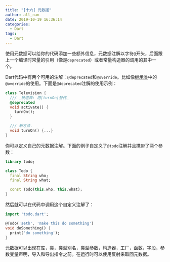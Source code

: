 ```yaml
---
title: "[十六] 元数据"
author: all_nan
date: 2019-10-19 16:36:14
categories:
  - Dart
tags:
  - Dart
---
```


使用元数据可以给你的代码添加一些额外信息，元数据注解以字符`@`开头，后面跟上一个编译时常量的引用（像是`deprecated`）或者常量构造器的调用的其中一个。

Dart代码中有两个可用的注解：`@deprecated`和`@override`。比如像[继承类](https://dart.dev/guides/language/language-tour#extending-a-class)中的`@override`的使用。下面是`@deprecated`注解的使用示例：

```Dart
class Television {
  /// _被遗弃: 用[turnOn]替代_
  @deprecated
  void activate() {
    turnOn();
  }

  /// 新方法.
  void turnOn() {...}
}
```

你可以定义自己的元数据注解。下面的例子自定义了`@todo`注解并且携带了两个参数：

```Dart
library todo;

class Todo {
  final String who;
  final String what;

  const Todo(this.who, this.what);
}
```

然后就可以在代码中调用这个自定义注解了：

```Dart
import 'todo.dart';

@Todo('seth', 'make this do something')
void doSomething() {
  print('do something');
}
```

元数据可以出现在库，类，类型别名，类型参数，构造器，工厂，函数，字段，参数变量声明，导入和导出指令之前。在运行时可以使用反射来取回元数据。
